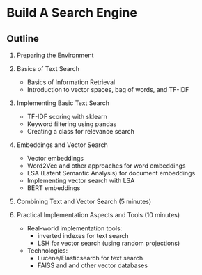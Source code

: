 # Build A Search Engine


## Outline

1. Preparing the Environment
   
2. Basics of Text Search
   * Basics of Information Retrieval
   * Introduction to vector spaces, bag of words, and TF-IDF

3. Implementing Basic Text Search
   * TF-IDF scoring with sklearn
   * Keyword filtering using pandas
   * Creating a class for relevance search

4. Embeddings and Vector Search
   * Vector embeddings
   * Word2Vec and other approaches for word embeddings
   * LSA (Latent Semantic Analysis) for document embeddings
   * Implementing vector search with LSA
   * BERT embeddings

5. Combining Text and Vector Search (5 minutes)

6. Practical Implementation Aspects and Tools (10 minutes)
   * Real-world implementation tools:
       * inverted indexes for text search
       * LSH for vector search (using random projections)
   * Technologies:
       * Lucene/Elasticsearch for text search
       * FAISS and and other vector databases
